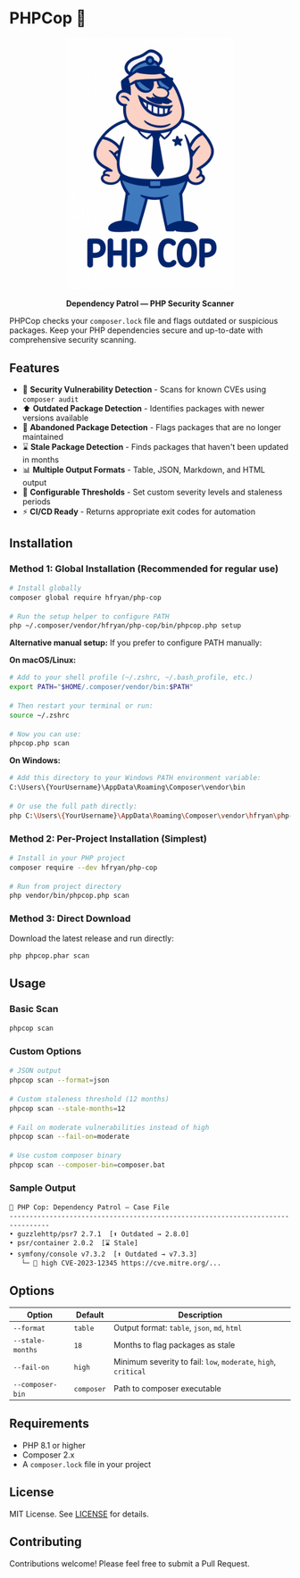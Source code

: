 # PHPCop 🚓

<p align="center">
  <img src="phpcop.png" alt="PHPCop Logo" width="300">
</p>

<p align="center">
  <strong>Dependency Patrol — PHP Security Scanner</strong>
</p>

PHPCop checks your `composer.lock` file and flags outdated or suspicious packages. Keep your PHP dependencies secure and up-to-date with comprehensive security scanning.

## Features

- 🚨 **Security Vulnerability Detection** - Scans for known CVEs using `composer audit`
- ⬆️ **Outdated Package Detection** - Identifies packages with newer versions available
- 🚫 **Abandoned Package Detection** - Flags packages that are no longer maintained
- ⌛ **Stale Package Detection** - Finds packages that haven't been updated in months
- 📊 **Multiple Output Formats** - Table, JSON, Markdown, and HTML output
- 🎯 **Configurable Thresholds** - Set custom severity levels and staleness periods
- ⚡ **CI/CD Ready** - Returns appropriate exit codes for automation

## Installation

### Method 1: Global Installation (Recommended for regular use)

```bash
# Install globally
composer global require hfryan/php-cop

# Run the setup helper to configure PATH
php ~/.composer/vendor/hfryan/php-cop/bin/phpcop.php setup
```

**Alternative manual setup:** If you prefer to configure PATH manually:

**On macOS/Linux:**
```bash
# Add to your shell profile (~/.zshrc, ~/.bash_profile, etc.)
export PATH="$HOME/.composer/vendor/bin:$PATH"

# Then restart your terminal or run:
source ~/.zshrc

# Now you can use:
phpcop.php scan
```

**On Windows:**
```bash
# Add this directory to your Windows PATH environment variable:
C:\Users\{YourUsername}\AppData\Roaming\Composer\vendor\bin

# Or use the full path directly:
php C:\Users\{YourUsername}\AppData\Roaming\Composer\vendor\hfryan\php-cop\bin\phpcop.php scan
```

### Method 2: Per-Project Installation (Simplest)

```bash
# Install in your PHP project
composer require --dev hfryan/php-cop

# Run from project directory
php vendor/bin/phpcop.php scan
```

### Method 3: Direct Download

Download the latest release and run directly:
```bash
php phpcop.phar scan
```

## Usage

### Basic Scan
```bash
phpcop scan
```

### Custom Options
```bash
# JSON output
phpcop scan --format=json

# Custom staleness threshold (12 months)
phpcop scan --stale-months=12

# Fail on moderate vulnerabilities instead of high
phpcop scan --fail-on=moderate

# Use custom composer binary
phpcop scan --composer-bin=composer.bat
```

### Sample Output
```
🚓 PHP Cop: Dependency Patrol — Case File
--------------------------------------------------------------------------------
• guzzlehttp/psr7 2.7.1  [⬆️ Outdated → 2.8.0]
• psr/container 2.0.2  [⌛ Stale]
• symfony/console v7.3.2  [⬆️ Outdated → v7.3.3]
   └─ 🚨 high CVE-2023-12345 https://cve.mitre.org/...
```

## Options

| Option | Default | Description |
|--------|---------|-------------|
| `--format` | `table` | Output format: `table`, `json`, `md`, `html` |
| `--stale-months` | `18` | Months to flag packages as stale |
| `--fail-on` | `high` | Minimum severity to fail: `low`, `moderate`, `high`, `critical` |
| `--composer-bin` | `composer` | Path to composer executable |

## Requirements

- PHP 8.1 or higher
- Composer 2.x
- A `composer.lock` file in your project

## License

MIT License. See [LICENSE](LICENSE) for details.

## Contributing

Contributions welcome! Please feel free to submit a Pull Request.